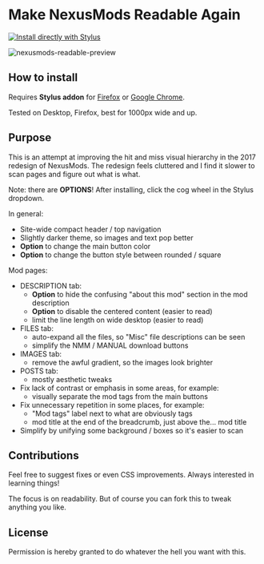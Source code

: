 # Make NexusMods Readable Again

[![Install directly with Stylus](https://img.shields.io/badge/Install%20directly%20with-Stylus-00adad.svg)](https://raw.githubusercontent.com/fabd/nexusmods-readable/master/nexusmods-readable.user.css)

![nexusmods-readable-preview](https://user-images.githubusercontent.com/169391/43167195-2691e216-8f99-11e8-9a0e-eb45affaf562.png)

## How to install

Requires **Stylus addon** for [Firefox](https://addons.mozilla.org/en-US/firefox/addon/styl-us/) or 
 [Google Chrome](https://chrome.google.com/webstore/detail/stylus/clngdbkpkpeebahjckkjfobafhncgmne?hl=en).

Tested on Desktop, Firefox, best for 1000px wide and up.


## Purpose

This is an attempt at improving the hit and miss visual hierarchy in the 2017 redesign of NexusMods. The redesign feels cluttered and I find it slower to scan pages and figure out what is what.

Note: there are **OPTIONS**! After installing, click the cog wheel in the Stylus dropdown.

In general:

- Site-wide compact header / top navigation
- Slightly darker theme, so images and text pop better
- **Option** to change the main button color
- **Option** to change the button style between rounded / square

Mod pages:

- DESCRIPTION tab:
  - **Option** to hide the confusing "about this mod" section in the mod description
  - **Option** to disable the centered content (easier to read)
  - limit the line length on wide desktop (easier to read)
- FILES tab:
  * auto-expand all the files, so "Misc" file descriptions can be seen
  * simplify the NMM / MANUAL download buttons
- IMAGES tab:
  * remove the awful gradient, so the images look brighter
- POSTS tab:
  * mostly aesthetic tweaks
- Fix lack of contrast or emphasis in some areas, for example:
  * visually separate the mod tags from the main buttons
- Fix unnecessary repetition in some places, for example:
  * "Mod tags" label next to what are obviously tags
  * mod title at the end of the breadcrumb, just above the... mod title
- Simplify by unifying some background / boxes so it's easier to scan


## Contributions

Feel free to suggest fixes or even CSS improvements. Always interested in learning things!

The focus is on readability. But of course you can fork this to tweak anything you like.


## License

Permission is hereby granted to do whatever the hell you want with this.
